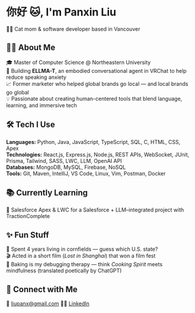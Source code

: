 # 你好 🐱, I'm Panxin Liu  
👩‍💻 Cat mom & software developer based in Vancouver

## 👩‍💻 About Me  
🎓 Master of Computer Science @ Northeastern University  
🧠 Building **ELLMA-T**, an embodied conversational agent in VRChat to help reduce speaking anxiety  
📈 Former marketer who helped global brands go local — and local brands go global  
💡 Passionate about creating human-centered tools that blend language, learning, and immersive tech  

## 🛠 Tech I Use  
**Languages:** Python, Java, JavaScript, TypeScript, SQL, C, HTML, CSS, Apex  
**Technologies:** React.js, Express.js, Node.js, REST APIs, WebSocket, JUnit, Prisma, Tailwind, SASS, LWC, LLM, OpenAI API  
**Databases:** MongoDB, MySQL, Firebase, NoSQL  
**Tools:** Git, Maven, IntelliJ, VS Code, Linux, Vim, Postman, Docker  

## 📚 Currently Learning  
🔧 Salesforce Apex & LWC for a Salesforce + LLM–integrated project with TractionComplete

## ✨ Fun Stuff  
🌽 Spent 4 years living in cornfields — guess which U.S. state?  
🎬 Acted in a short film (*Lost in Shanghai*) that won a film fest  
🧁 Baking is my debugging therapy — think *Cooking Spirit* meets mindfulness (translated poetically by ChatGPT)

## 🔗 Connect with Me  
📧 liupanx@gmail.com
🧑‍💼 [LinkedIn](https://www.linkedin.com/in/claireliu1222/)
